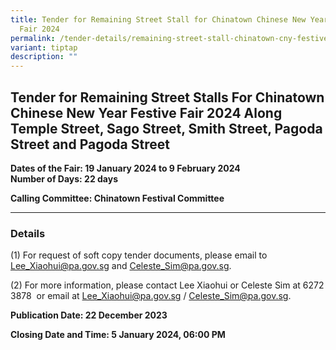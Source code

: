 ```yaml
---
title: Tender for Remaining Street Stall for Chinatown Chinese New Year Festive
  Fair 2024
permalink: /tender-details/remaining-street-stall-chinatown-cny-festive-fair/
variant: tiptap
description: ""
---
```

<h2>Tender for Remaining Street Stalls For Chinatown Chinese New Year Festive Fair 2024<strong> </strong>Along Temple Street, Sago Street, Smith Street, Pagoda Street and Pagoda Street<strong> </strong></h2>
<p></p>
<p><strong>Dates of the Fair: 19 January 2024 to 9 February 2024<br>Number of Days: 22 days</strong> <strong> </strong>
</p>
<p><strong>Calling Committee: Chinatown Festival Committee</strong>
</p>
<p></p>
<hr>
<h3>Details</h3>
<p>(1) For request of soft copy tender documents, please email to <a href="Lee_Xiaohui@pa.gov.sg" rel="noopener noreferrer nofollow" target="_blank">Lee_Xiaohui@pa.gov.sg</a> and
<a href="Celeste_Sim@pa.gov.sg" rel="noopener noreferrer nofollow" target="_blank">Celeste_Sim@pa.gov.sg</a>.</p>
<p>(2) For more information, please contact Lee Xiaohui or Celeste Sim at
6272 3878 &nbsp;or email at <a href="Lee_Xiaohui@pa.gov.sg" rel="noopener noreferrer nofollow" target="_blank">Lee_Xiaohui@pa.gov.sg</a> / <a href="Celeste_Sim@pa.gov.sg" rel="noopener noreferrer nofollow" target="_blank">Celeste_Sim@pa.gov.sg</a>.</p>
<p></p>
<p><strong>Publication Date: 22 December 2023</strong>
</p>
<p><strong>Closing Date and Time: 5 January 2024, 06:00 PM</strong>
</p>